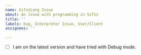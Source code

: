```yaml
---
name: SifzzLang Issue
about: An issue with programming in Sifzz
title: ''
labels: bug, Interpreter Issue, User/Client
assignees: ''

---
```


-[ ] I am on the latest version and have tried with Debug mode.
